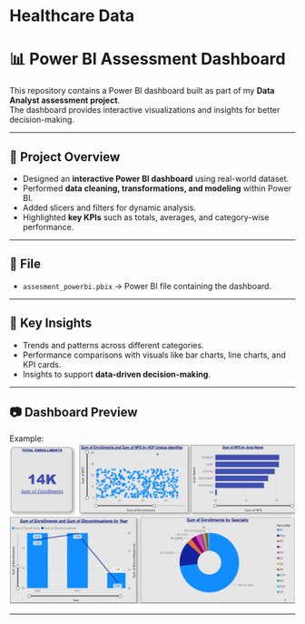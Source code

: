 # Healthcare Data
# 📊 Power BI Assessment Dashboard

This repository contains a Power BI dashboard built as part of my **Data Analyst assessment project**.  
The dashboard provides interactive visualizations and insights for better decision-making.  

---

## 🚀 Project Overview
- Designed an **interactive Power BI dashboard** using real-world dataset.  
- Performed **data cleaning, transformations, and modeling** within Power BI.  
- Added slicers and filters for dynamic analysis.  
- Highlighted **key KPIs** such as totals, averages, and category-wise performance.  

---

## 📂 File
- `assesment_powerbi.pbix` → Power BI file containing the dashboard.

---

## 🔑 Key Insights
- Trends and patterns across different categories.  
- Performance comparisons with visuals like bar charts, line charts, and KPI cards.  
- Insights to support **data-driven decision-making**.  

---

## 📷 Dashboard Preview

Example:  
![Dashboard Preview](Insights.png)  

---
